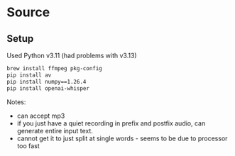# Source


## Setup

Used Python v3.11 (had problems with v3.13)

```bash
brew install ffmpeg pkg-config
pip install av
pip install numpy==1.26.4
pip install openai-whisper
```

Notes:
- can accept mp3
- if you just have a quiet recording in prefix and postfix audio, can generate entire input text.
- cannot get it to just split at single words - seems to be due to processor too fast